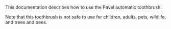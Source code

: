 This documentation describes how to use the Pavel automatic toothbrush.

Note that this toothbrush is not safe to use for children, adults, pets, wildlife, and trees and bees.
